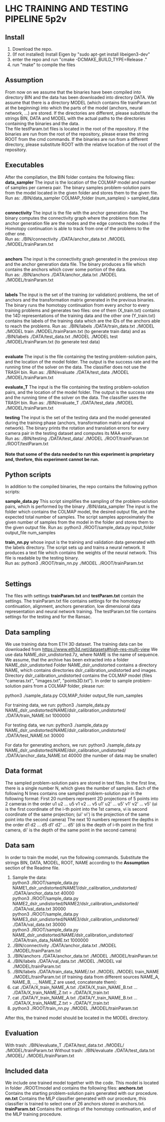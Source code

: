 LHC TRAINING AND TESTING PIPELINE 5p2v
======================================

Install
-------
1. Download the repo.
2. (If not installed) Install Eigen by "sudo apt-get install libeigen3-dev"
3. enter the repo and run "cmake -DCMAKE_BUILD_TYPE=Release ."
4. run "make" to compile the files

Assumption
----------
From now on we assume that the binaries have been compiled into directory BIN and the data has been downloaded into directory DATA. We assume that there is a directory MODEL (which contains file trainParam.txt at the beginning) into which the parts of the model (anchors, neural network, ...) are stored. If the directories are different, please substitute the strings BIN, DATA and MODEL with the actual paths to the directories containing the binaries and the data.</br>
The file testParam.txt files is located in the root of the repository. If the binaries are run from the root of the repository, please erase the string ROOT from the cmd commands. If the binaries are run from a different directory, please substitute ROOT with the relative location of the root of the repository.

Executables
-----------
After the compilation, the BIN folder contains the following files:</br>
<b>data_sampler</b> The input is the location of the COLMAP model and number of samples per camera pair. The binary samples problem-solution pairs from the model located in the given folder and stores them to the given file.</br>
Run as: ./BIN/data_sampler COLMAP_folder (num_samples) > sampled_data</br></br>

<b>connectivity</b> The input is the file with the anchor generation data. The binary computes the connectivity graph where the problems from the anchor generation file are the nodes and the edge connects the nodes if the Homotopy continuation is able to track from one of the problems to the other one.</br>
Run as: ./BIN/connectivity ./DATA/anchor_data.txt ./MODEL ./MODEL/trainParam.txt</br></br>

<b>anchors</b> The input is the connectivity graph generated in the previous step and the anchor generation data file. The binary produces a file which contains the anchors which cover some portion of the data.</br>
Run as: ./BIN/anchors ./DATA/anchor_data.txt ./MODEL ./MODEL/trainParam.txt</br></br>

<b>labels</b> The input is the set of the training (or validation) problems, the set of anchors and the transformation matrix generated in the previous binaries. The binary runs the homotopy continuation from every anchor to every training problems and generates two files: one of them (X_train.txt) contains the 14D representations of the training data and the other one (Y_train.txt) contains the labels of the training data which are the IDs of the anchors able to reach the problems.
Run as: ./BIN/labels ./DATA/train_data.txt ./MODEL ./MODEL train ./MODEL/trainParam.txt (to generate train data) and as </br> ./BIN/labels ./DATA/test_data.txt ./MODEL ./MODEL test ./MODEL/trainParam.txt (to generate test data) </br></br>

<b>evaluate</b> The input is the file containing the testing problem-solution pairs, and the location of the model folder. The output is the success rate and the running time of the solver on the data. The classifier does not use the TRASH bin.
Run as: ./BIN/evaluate ./DATA/test_data ./MODEL ./MODEL/trainParam.txt

<b>evaluate_T</b> The input is the file containing the testing problem-solution pairs, and the location of the model folder. The output is the success rate and the running time of the solver on the data. The classifier uses the TRASH bin.
Run as: ./BIN/evaluate_T ./DATA/test_data ./MODEL ./MODEL/trainParam.txt

<b>testing</b> The input is the set of the testing data and the model generated during the training phase (anchors, transformation matrix and neural network). The binary prints the rotation and translation errors for every camera pair in the testing dataset and computes its MAA error.</br>
Run as: ./BIN/testing ./DATA/test_data/ ./MODEL ./ROOT/trainParam.txt ./ROOT/testParam.txt </br><br>
<b>Note that some of the data needed to run this experiment is proprietary and, threfore, this experiment cannot be run.</b>

Python scripts
--------------
In addition to the compiled binaries, the repo contains the following python scripts:

<b>sample_data.py</b> This script simplifies the sampling of the problem-solution pairs, which is performed by the binary ./BIN/data_sampler The input is the folder which contains the COLMAP model, the desired output file, and the expected total number of samples. The script samples approximately the given number of samples from the model in the folder and stores them to the given output file.
Run as: python3 ./ROOT/sample_data.py input_folder output_file num_samples

<b>train_nn.py</b> whose input is the training and validation data generated with the labels directory. The script sets up and trains a neural network. It produces a text file which contains the weights of the neural network. This file is readable by the testing binary. </br>
Run as: python3 ./ROOT/train_nn.py ./MODEL ./ROOT/trainParam.txt </br><br>

Settings
--------
The files with settings <b>trainParam.txt</b> and <b>testParam.txt</b> contain the settings. The trainParam.txt file contains settings for the homotopy continuation, alignment, anchors generation, low dimensional data representation and neural network training. The testParam.txt file contains settings for the testing and for the Ransac.

Data sampling
-------------
We use training data from ETH 3D dataset. The training data can be downloaded from https://www.eth3d.net/datasets#high-res-multi-view
We use data NAME_dslr_undistorted.7z, where NAME is the name of sequence. We assume, that the archive has been extracted into a folder NAME_dslr_undistorted
Folder NAME_dslr_undistorted contains a directory NAME, which contains directories dslr_calibration_undistorted and images. Directory dslr_calibration_undistorted contains the COLMAP model (files "cameras.txt", "images.txt", "points3D.txt").
In order to sample problem-solution pairs from a COLMAP folder, please run:

python3 ./sample_data.py COLMAP_folder output_file num_samples

For training data, we run:
python3 ./sample_data.py NAME_dslr_undistorted/NAME/dslr_calibration_undistorted/ ./DATA/train_NAME.txt 1000000

For testing data, we run:
python3 ./sample_data.py NAME_dslr_undistorted/NAME/dslr_calibration_undistorted/ ./DATA/test_NAME.txt 30000

For data for generating anchors, we run:
python3 ./sample_data.py NAME_dslr_undistorted/NAME/dslr_calibration_undistorted/ ./DATA/anchor_data_NAME.txt 40000
(the number of data may be smaller)

Data format
-----------
The sampled problem-solution pairs are stored in text files.
In the first line, there is a single number N, which gives the number of samples.
Each of the following N lines contains one sampled problem-solution pair in the following format:
First 20 numbers represent 2D projections of 5 points into 2 cameras in the order u1 u2 ... u5 v1 v2 ... v5 u1' u2' ... u5' v1' v2' ... v5' (ui is the first coordinate of the i-th point into the 1st camera, vi is second coordinate of the same projection; (ui' vi') is the projection of the same point into the second camera)
The next 10 numbers represent the depths in the order d1 d2 ... d5 d1' d2' ... d5' (di is the depth of i-th point in the first camera, di' is the depth of the same point in the second camera)

Data sam
--------
In order to train the model, run the following commands. Substitute the strings BIN, DATA, MODEL, ROOT, NAME according to the <b>Assumption</b> section of the Readme file.
1) Sample the data:</br>
python3 ./ROOT/sample_data.py NAME1_dslr_undistorted/NAME1/dslr_calibration_undistorted/ ./DATA/anchor_data.txt 40000</br>
python3 ./ROOT/sample_data.py NAME2_dslr_undistorted/NAME2/dslr_calibration_undistorted/ ./DATA/val_data.txt 30000</br>
python3 ./ROOT/sample_data.py NAME3_dslr_undistorted/NAME3/dslr_calibration_undistorted/ ./DATA/val_data.txt 30000</br>
python3 ./ROOT/sample_data.py NAME_dslr_undistorted/NAME/dslr_calibration_undistorted/ ./DATA/train_data_NAME.txt 1000000</br>
2) ./BIN/connectivity ./DATA/anchor_data.txt ./MODEL ./MODEL/trainParam.txt
3) ./BIN/anchors ./DATA/anchor_data.txt ./MODEL ./MODEL/trainParam.txt
4) ./BIN/labels ./DATA/val_data.txt ./MODEL ./MODEL val ./MODEL/trainParam.txt
5) ./BIN/labels ./DATA/train_data_NAME/.txt ./MODEL ./MODEL train_NAME ./MODEL/trainParam.txt
(if training data from different sources NAME_A, NAME_B, ..., NAME_Z are used, concatenate them):
6) cat ./DATA/X_train_NAME_A.txt ./DATA/X_train_NAME_B.txt ... ./DATA/X_train_NAME_Z.txt > ./DATA/X_train.txt
7) cat ./DATA/Y_train_NAME_A.txt ./DATA/Y_train_NAME_B.txt ... ./DATA/X_train_NAME_Z.txt > ./DATA/Y_train.txt
8) python3 ./ROOT/train_nn.py ./MODEL ./MODEL/trainParam.txt

After this, the trained model should be located in the MODEL directory.

Evaluation
----------
With trash: ./BIN/evaluate_T ./DATA/test_data.txt ./MODEL/ ./MODEL/trainParam.txt
Without trash: ./BIN/evaluate ./DATA/test_data.txt ./MODEL/ ./MODEL/trainParam.txt

Included data
-------------
We include one trained model together with the code. This model is located in folder ./ROOT/model and contains the following files:
<b>anchors.txt</b> Contains the starting problem-solution pairs generated with our procedure.
<b>nn.txt</b> Contains the MLP classifier generated with our procedure, this classifier is trained to select one of 26 anchors stored in anchors.txt.
<b>trainParam.txt</b> Contains the settings of the homotopy continuation, and of the MLP training procedure.


